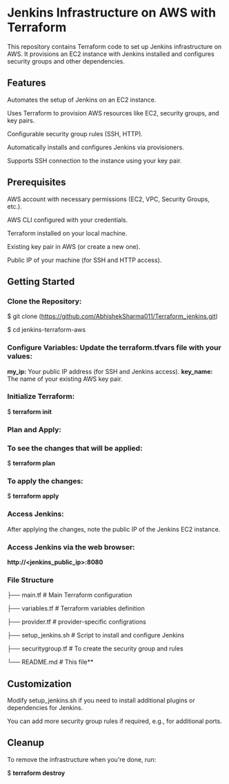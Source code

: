 # **Jenkins Infrastructure on AWS with Terraform**

This repository contains Terraform code to set up Jenkins infrastructure on AWS. It provisions an EC2 instance with Jenkins installed and configures security groups and other dependencies.

## **Features**
Automates the setup of Jenkins on an EC2 instance.

Uses Terraform to provision AWS resources like EC2, security groups, and key pairs.

Configurable security group rules (SSH, HTTP).

Automatically installs and configures Jenkins via provisioners.

Supports SSH connection to the instance using your key pair.

## **Prerequisites**
AWS account with necessary permissions (EC2, VPC, Security Groups, etc.).

AWS CLI configured with your credentials.

Terraform installed on your local machine.

Existing key pair in AWS (or create a new one).

Public IP of your machine (for SSH and HTTP access).

## **Getting Started**

### **Clone the Repository:**

$ git clone (https://github.com/AbhishekSharma011/Terraform_jenkins.git)

$ cd jenkins-terraform-aws

### **Configure Variables: Update the terraform.tfvars file with your values:**

**my_ip:** Your public IP address (for SSH and Jenkins access).
**key_name:** The name of your existing AWS key pair.

### Initialize Terraform:
$ **terraform init**

### **Plan and Apply:**

### To see the changes that will be applied:

$ **terraform plan**

### To apply the changes:

$ **terraform apply** 

### Access Jenkins:

After applying the changes, note the public IP of the Jenkins EC2 instance.

### Access Jenkins via the web browser:

**http://<jenkins_public_ip>:8080**

### File Structure

├── main.tf                # Main Terraform configuration

├── variables.tf           # Terraform variables definition

├── provider.tf            # provider-specific configrations

├── setup_jenkins.sh       # Script to install and configure Jenkins

├── securitygroup.tf       # To create the security group and rules

└── README.md              # This file**

## Customization

Modify setup_jenkins.sh if you need to install additional plugins or dependencies for Jenkins.

You can add more security group rules if required, e.g., for additional ports.

## Cleanup

To remove the infrastructure when you're done, run:


$ **terraform destroy**
